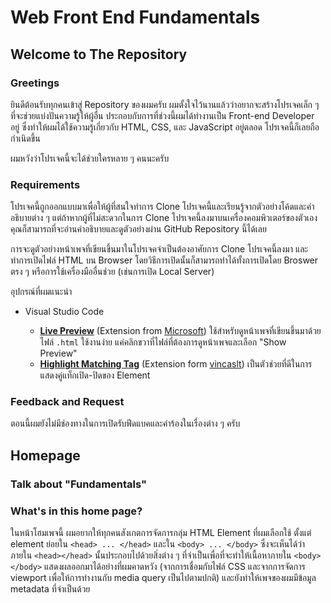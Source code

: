 # Web Front End Fundamentals

## Welcome to The Repository

### Greetings

ยินดีต้อนรับทุกคนเข้าสู่ Repository ของผมครับ ผมตั้งใจไว้นานแล้วว่าอยากจะสร้างโปรเจคเล็ก ๆ ที่จะช่วยแบ่งปันความรู้ให้ผู้อื่น ประกอบกับการที่ช่วงนี้ผมได้ทำงานเป็น Front-end Developer อยู่ ซึ่งทำให้ผมได้ใช้ความรู้เกี่ยวกับ HTML, CSS, และ  JavaScript อยู่ตลอด โปรเจคนี้ก็เลยถือกำเนิดขึ้น

ผมหวังว่าโปรเจคนี้จะได้ช่วยใครหลาย ๆ คนนะครับ

### Requirements

โปรเจคนี้ถูกออกแบบมาเพื่อให้ผู้ที่สนใจทำการ Clone โปรเจคนี้และเรียนรู้จากตัวอย่างโค้ดและคำอธิบายต่าง ๆ แต่ถ้าหากผู้ที่ไม่สะดวกในการ Clone โปรเจคนี้ลงมาบนเครื่องคอมพิวเตอร์ของตัวเอง คุณก็สามารถที่จะอ่านคำอธิบายและดูตัวอย่างผ่าน GitHub Repository นี้ได้เลย

การจะดูตัวอย่างหน้าเพจที่เขียนขึ้นมาในโปรเจคจำเป็นต้องอาศัยการ Clone โปรเจคนี้ลงมา และทำการเปิดไฟล์ HTML บน Browser โดยวิธีการเปิดนั้นก็สามารถทำได้ทั้งการเปิดโดย Broswer ตรง ๆ หรือการใช้เครื่องมืออื่นช่วย (เช่นการเปิด Local Server)

อุปกรณ์ที่ผมแนะนำ

- Visual Studio Code

  - [**Live Preview**](https://marketplace.visualstudio.com/items?itemName=ms-vscode.live-server) (Extension from [Microsoft](https://marketplace.visualstudio.com/publishers/Microsoft)) ใช้สำหรับดูหน้าเพจที่เขียนขึ้นมาด้วยไฟล์ `.html` ใช้งานง่าย แค่คลิกขวาที่ไฟล์ที่ต้องการดูหน้าเพจและเลือก "Show Preview"
  - [**Highlight Matching Tag**](https://marketplace.visualstudio.com/items?itemName=vincaslt.highlight-matching-tag) (Extension form [vincaslt](https://marketplace.visualstudio.com/publishers/vincaslt)) เป็นตัวช่วยที่ดีในการแสดงคู่แท็กเปิด-ปิดของ Element

### Feedback and Request

ตอนนี้ผมยังไม่มีช่องทางในการเปิดรับฟีดแบคและคำร้องในเรื่องต่าง ๆ ครับ

## Homepage

### Talk about "Fundamentals"



### What's in this home page?

ในหน้าโฮมเพจนี้ ผมอยากให้ทุกคนสังเกตการจัดการกลุ่ม HTML Element ที่ผมเลือกใช้ ตั้งแต่ element ย่อยใน `<head> ... </head>` และใน `<body> ... </body>` ซึ่งจะเห็นได้ว่าภายใน `<head></head>` นั้นประกอบไปด้วยสิ่งต่าง ๆ ที่จำเป็นเพื่อที่จะทำให้เนื้อหาภายใน `<body></body>` แสดงผลออกมาได้อย่างที่ผมคาดหวัง (จากการเชื่อมกับไฟล์ CSS และจากการจัดการ viewport เพื่อให้การทำงานกับ media query เป็นไปตามปกติ) และยังทำให้เพจของผมมีข้อมูล metadata ที่จำเป็นด้วย